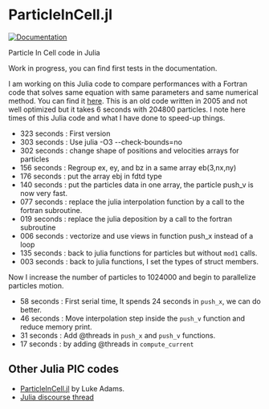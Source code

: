 # ParticleInCell.jl

[![Documentation](https://github.com/juliavlasov/ParticleInCell.jl/workflows/Documentation/badge.svg)](https://juliavlasov.github.io/ParticleInCell.jl/dev)

Particle In Cell code in Julia

Work in progress, you can find first tests in the documentation.

I am working on this Julia code to compare performances with a Fortran code that 
solves same equation with same parameters and same numerical method.
You can find it [here](https://github.com/pnavaro/vm_nonunif). This is an old code written in 2005
and not well optimized but it takes 6 seconds with 204800 particles.
I note here times of this Julia code and what I have done to speed-up things.

- 323 seconds : First version 
- 303 seconds : Use julia -O3 --check-bounds=no
- 302 seconds : change shape of positions and velocities arrays for particles
- 156 seconds : Regroup ex, ey, and bz in a same array eb(3,nx,ny)
- 176 seconds : put the array ebj in fdtd type
- 140 seconds : put the particles data in one array, the particle push_v is now very fast.
- 077 seconds : replace the julia interpolation function by a call to the fortran subroutine.
- 019 seconds : replace the julia deposition by a call to the fortran subroutine
- 006 seconds : vectorize and use views in function push_x instead of a loop
- 135 seconds : back to julia functions for particles but without `mod1` calls.
- 003 seconds : back to julia functions, I set the types of struct members.

Now I increase the number of particles to 1024000 and begin to parallelize particles motion.

- 58 seconds : First serial time, It spends 24 seconds in `push_x`, we can do better.
- 46 seconds : Move interpolation step inside the `push_v` function and reduce memory print. 
- 31 seconds : Add @threads in `push_x` and `push_v` functions. 
- 17 seconds : by adding @threads in `compute_current`

## Other Julia PIC codes 

- [ParticleInCell.jl](https://github.com/adamslc/ParticleInCell.jl) by Luke Adams.
- [Julia discourse thread](https://discourse.julialang.org/t/pic-particle-in-cell-space-charge-tracking-simulation/)
